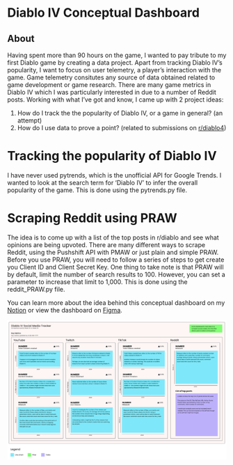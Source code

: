 # Diablo IV Conceptual Dashboard

## About 

Having spent more than 90 hours on the game, I wanted to pay tribute to my first Diablo game by creating a data project. Apart from tracking Diablo IV’s popularity, I want to focus on user telemetry, a player’s interaction with the game. Game telemetry consitutes any source of data obtained related to game development or game research. There are many game metrics in Diablo IV which I was particularly interested in due to a number of Reddit posts. Working with what I’ve got and know, I came up with 2 project ideas:

1. How do I track the the popularity of Diablo IV, or a game in general? (an attempt)
2. How do I use data to prove a point? (related to submissions on [r/diablo4](https://www.reddit.com/r/diablo4/))

# Tracking the popularity of Diablo IV
I have never used pytrends, which is the unofficial API for Google Trends. I wanted to look at the search term for ‘Diablo IV’ to infer the overall popularity of the game. This is done using the pytrends.py file.

# Scraping Reddit using PRAW
The idea is to come up with a list of the top posts in r/diablo and see what opinions are being upvoted. There are many different ways to scrape Reddit, using the Pushshift API with PMAW or just plain and simple PRAW. Before you use PRAW, you will need to follow a series of steps to get create you Client ID and Client Secret Key. One thing to take note is that PRAW will by default, limit the number of search results to 100. However, you can set a parameter to increase that limit to 1,000. This is done using the reddit_PRAW.py file.


You can learn more about the idea behind this conceptual dashboard on my [Notion](https://www.notion.so/aloysiusong/Diablo-IV-Conceptual-Dashboard-339924e41acd48fb9a2751452087035b?pvs=4) or view the dashboard on [Figma](https://www.figma.com/file/ivkli1RU3bMGT64Asv9lC7/Diablo-4-Social-Media-Tracker?type=design&node-id=0%3A1&mode=design&t=ffSXUl70hxvk9lGt-1).

![alt text](https://github.com/alsiusyoong/DiabloIV_conceptual_dashboard/blob/main/DiabloIV_socialMediaTracker.png)
